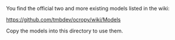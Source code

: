 You find the official two and more existing models listed in the wiki:

https://github.com/tmbdev/ocropy/wiki/Models

Copy the models into this directory to use them.
